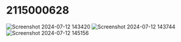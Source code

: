 # 2115000628
![Screenshot 2024-07-12 143420](https://github.com/user-attachments/assets/031554c2-1712-4aec-a524-dd71137a219e)
![Screenshot 2024-07-12 143744](https://github.com/user-attachments/assets/10cb08dc-1293-44d3-b679-bc85b1316e25)
![Screenshot 2024-07-12 145156](https://github.com/user-attachments/assets/7600f917-6903-4b81-9033-42b7f803e55d)
